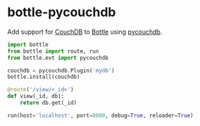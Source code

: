 # bottle-pycouchdb

Add support for [CouchDB](https://couchdb.apache.org/) to [Bottle](https://bottlepy.org/) using [pycouchdb](https://github.com/histrio/py-couchdb).

```python
import bottle
from bottle import route, run
from bottle.ext import pycouchdb

couchdb = pycouchdb.Plugin('mydb')
bottle.install(couchdb)

@route('/view/<_id>')
def view(_id, db):
    return db.get(_id)

run(host='localhost', port=8080, debug=True, reloader=True)
```
